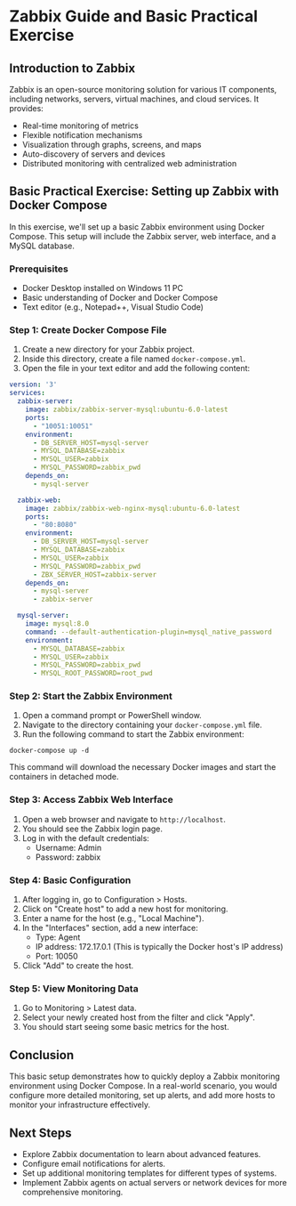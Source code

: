 # Zabbix Guide and Basic Practical Exercise

## Introduction to Zabbix

Zabbix is an open-source monitoring solution for various IT components, including networks, servers, virtual machines, and cloud services. It provides:

- Real-time monitoring of metrics
- Flexible notification mechanisms
- Visualization through graphs, screens, and maps
- Auto-discovery of servers and devices
- Distributed monitoring with centralized web administration

## Basic Practical Exercise: Setting up Zabbix with Docker Compose

In this exercise, we'll set up a basic Zabbix environment using Docker Compose. This setup will include the Zabbix server, web interface, and a MySQL database.

### Prerequisites

- Docker Desktop installed on Windows 11 PC
- Basic understanding of Docker and Docker Compose
- Text editor (e.g., Notepad++, Visual Studio Code)

### Step 1: Create Docker Compose File

1. Create a new directory for your Zabbix project.
2. Inside this directory, create a file named `docker-compose.yml`.
3. Open the file in your text editor and add the following content:

```yaml
version: '3'
services:
  zabbix-server:
    image: zabbix/zabbix-server-mysql:ubuntu-6.0-latest
    ports:
      - "10051:10051"
    environment:
      - DB_SERVER_HOST=mysql-server
      - MYSQL_DATABASE=zabbix
      - MYSQL_USER=zabbix
      - MYSQL_PASSWORD=zabbix_pwd
    depends_on:
      - mysql-server

  zabbix-web:
    image: zabbix/zabbix-web-nginx-mysql:ubuntu-6.0-latest
    ports:
      - "80:8080"
    environment:
      - DB_SERVER_HOST=mysql-server
      - MYSQL_DATABASE=zabbix
      - MYSQL_USER=zabbix
      - MYSQL_PASSWORD=zabbix_pwd
      - ZBX_SERVER_HOST=zabbix-server
    depends_on:
      - mysql-server
      - zabbix-server

  mysql-server:
    image: mysql:8.0
    command: --default-authentication-plugin=mysql_native_password
    environment:
      - MYSQL_DATABASE=zabbix
      - MYSQL_USER=zabbix
      - MYSQL_PASSWORD=zabbix_pwd
      - MYSQL_ROOT_PASSWORD=root_pwd
```

### Step 2: Start the Zabbix Environment

1. Open a command prompt or PowerShell window.
2. Navigate to the directory containing your `docker-compose.yml` file.
3. Run the following command to start the Zabbix environment:

```
docker-compose up -d
```

This command will download the necessary Docker images and start the containers in detached mode.

### Step 3: Access Zabbix Web Interface

1. Open a web browser and navigate to `http://localhost`.
2. You should see the Zabbix login page.
3. Log in with the default credentials:
   - Username: Admin
   - Password: zabbix

### Step 4: Basic Configuration

1. After logging in, go to Configuration > Hosts.
2. Click on "Create host" to add a new host for monitoring.
3. Enter a name for the host (e.g., "Local Machine").
4. In the "Interfaces" section, add a new interface:
   - Type: Agent
   - IP address: 172.17.0.1 (This is typically the Docker host's IP address)
   - Port: 10050
5. Click "Add" to create the host.

### Step 5: View Monitoring Data

1. Go to Monitoring > Latest data.
2. Select your newly created host from the filter and click "Apply".
3. You should start seeing some basic metrics for the host.

## Conclusion

This basic setup demonstrates how to quickly deploy a Zabbix monitoring environment using Docker Compose. In a real-world scenario, you would configure more detailed monitoring, set up alerts, and add more hosts to monitor your infrastructure effectively.

## Next Steps

- Explore Zabbix documentation to learn about advanced features.
- Configure email notifications for alerts.
- Set up additional monitoring templates for different types of systems.
- Implement Zabbix agents on actual servers or network devices for more comprehensive monitoring.
